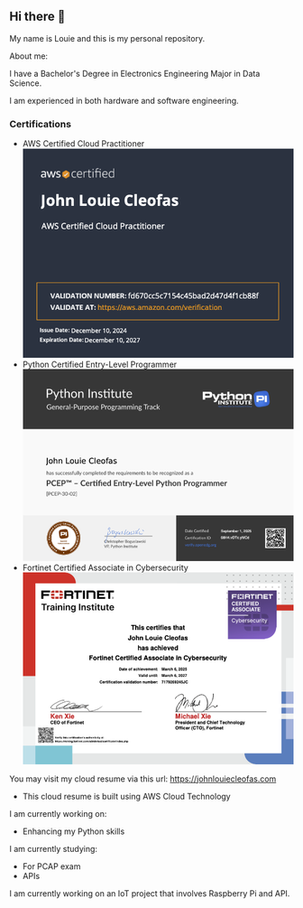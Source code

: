 ## Hi there 👋

<!--
**JLCleofas/JLCleofas** is a ✨ _special_ ✨ repository because its `README.md` (this file) appears on your GitHub profile.

Here are some ideas to get you started:

- 🔭 I’m currently working on ...
- 🌱 I’m currently learning ...
- 👯 I’m looking to collaborate on ...
- 🤔 I’m looking for help with ...
- 💬 Ask me about ...
- 📫 How to reach me: ...
- 😄 Pronouns: ...
- ⚡ Fun fact: ...
-->


My name is Louie and this is my personal repository.

About me:

I have a Bachelor's Degree in Electronics Engineering Major in Data Science.

I am experienced in both hardware and software engineering.

### Certifications
  - AWS Certified Cloud Practitioner
  ![AWS Certifief Cloud Practitioner Certificate](certifications/CLEOFAS_AWS-CCP_Certificate.png)
  - Python Certified Entry-Level Programmer
  ![PCEP Certificate](certifications/CLEOFAS_PCEP_Certificate.png)
  - Fortinet Certified Associate in Cybersecurity
  ![FCA in Cybersecurity Certificate](certifications/CLEOFAS_FCA-Cybersecurity_Certificate.png)


You may visit my cloud resume via this url: https://johnlouiecleofas.com
  - This cloud resume is built using AWS Cloud Technology

I am currently working on:
  - Enhancing my Python skills

I am currently studying:
  - For PCAP exam
  - APIs

I am currently working on an IoT project that involves Raspberry Pi and API.


